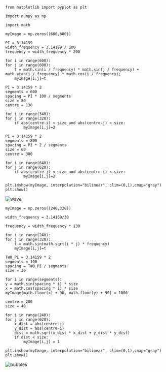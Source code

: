     from matplotlib import pyplot as plt

    import numpy as np

    import math

    myImage = np.zeros((600,600))
    
    PI = 3.14159
    width_frequency = 3.14159 / 100
    frequency = width_frequency * 200
    
    for i in range(600):
    for j in range(600):
        t = math.sin(i / frequency) * math.sin(j / frequency) + math.atan(j / frequency) * math.cos(i / frequency);
        myImage[i,j]=t
    
    PI = 3.14159 * 2
    segments = 600
    spacing = PI * 100 / segments
    size = 80
    centre = 130
    
    for i in range(340):
    for j in range(320):
        if abs(centre-i) < size and abs(centre-j) < size:
            myImage[i,j]=2
    
    PI = 3.14159 * 2
    segments = 800
    spacing = PI * 2 / segments
    size = 60
    centre = 300   

    for i in range(640):
    for j in range(620):
        if abs(centre-j) < size and abs(centre-i) < size:
            myImage[i,j]=2

    plt.imshow(myImage, interpolation="bilinear", clim=(0,1),cmap="gray")
    plt.show()

![wave](https://user-images.githubusercontent.com/73337770/114400200-a1b18780-9b99-11eb-9086-b0b82f9ab201.png)

    myImage = np.zeros((240,320))

    width_frequency = 3.14159/30

    frequency = width_frequency * 130

    for i in range(240):
    for j in range(320):
        t = math.sin(math.sqrt(i * j) * frequency)
        myImage[i,j]=t
        
    TWO_PI = 3.14159 * 2
    segments = 100
    spacing = TWO_PI / segments
    size = 30

    for i in range(segments):
    y = math.sin(spacing * i) * size
    x = math.cos(spacing * i) * size
    myImage[math.floor(x) + 90, math.floor(y) + 90] = 1000

    centre = 200
    size = 40

    for i in range(240):
    for j in range(620):
        x_dist = abs(centre-j)
        y_dist = abs(centre-i)
        dist = math.sqrt(x_dist * x_dist + y_dist * y_dist)
        if dist < size:
            myImage[i,j] = 1

    plt.imshow(myImage, interpolation="bilinear", clim=(0,1),cmap="gray")
    plt.show()
    
   ![bubbles](https://user-images.githubusercontent.com/73337770/114401904-408ab380-9b9b-11eb-85e4-2c3c02234a41.png)

